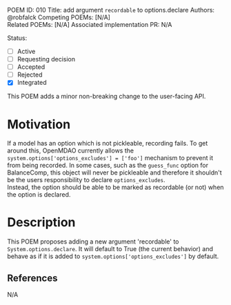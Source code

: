 POEM ID: 010
Title: add argument `recordable` to options.declare
Authors: @robfalck
Competing POEMs: [N/A]  
Related POEMs: [N/A]
Associated implementation PR: N/A

Status:

- [ ] Active
- [ ] Requesting decision
- [ ] Accepted
- [ ] Rejected
- [x] Integrated

This POEM adds a minor non-breaking change to the user-facing API.

Motivation
==========
If a model has an option which is not pickleable, recording fails.
To get around this, OpenMDAO currently allows the `system.options['options_excludes'] = ['foo']` mechanism to prevent it from being recorded.
In some cases, such as the `guess_func` option for BalanceComp, this object will never be pickleable and therefore it shouldn't be the users responsibility to declare `options_excludes`.  
Instead, the option should be able to be marked as recordable (or not) when the option is declared.

Description
===========

This POEM proposes adding a new argument 'recordable' to `System.options.declare`.
It will default to True (the current behavior) and behave as if it is added to `system.options['options_excludes']` by default.

References
----------

N/A
